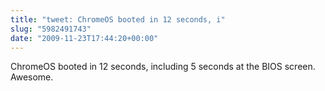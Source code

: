 ```yaml
---
title: "tweet: ChromeOS booted in 12 seconds, i"
slug: "5982491743"
date: "2009-11-23T17:44:20+00:00"
---
```

ChromeOS booted in 12 seconds, including 5 seconds at the BIOS screen. Awesome.